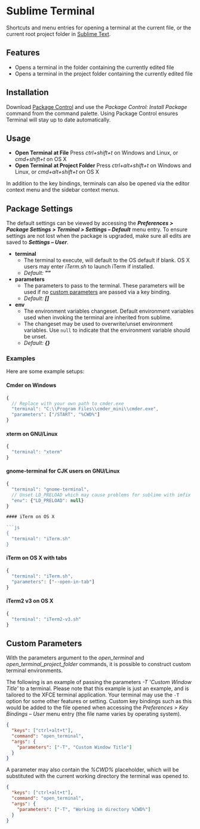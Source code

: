 # Sublime Terminal

Shortcuts and menu entries for opening a terminal at the current file, or the current root project folder in [Sublime Text](http://sublimetext.com/).

## Features

 - Opens a terminal in the folder containing the currently edited file
 - Opens a terminal in the project folder containing the currently edited file

## Installation

Download [Package Control](https://packagecontrol.io/) and use the *Package Control: Install Package* command from the command palette. Using Package Control ensures Terminal will stay up to date automatically.

## Usage

 - **Open Terminal at File**
     Press *ctrl+shift+t* on Windows and Linux, or *cmd+shift+t* on OS X
 - **Open Terminal at Project Folder**
     Press *ctrl+alt+shift+t* on Windows and Linux, or *cmd+alt+shift+t* on OS X

In addition to the key bindings, terminals can also be opened via the editor context menu and the sidebar context menus.

## Package Settings

The default settings can be viewed by accessing the ***Preferences > Package Settings > Terminal > Settings – Default*** menu entry. To ensure settings are not lost when the package is upgraded, make sure all edits are saved to ***Settings – User***.

 - **terminal**
     - The terminal to execute, will default to the OS default if blank. OS X users may enter *iTerm.sh* to launch iTerm if installed.
     - *Default:* ***""***
 - **parameters**
     - The parameters to pass to the terminal. These parameters will be used if no [custom parameters](#custom-parameters) are passed via a key binding.
     - *Default:* ***[]***
 - **env**
     - The environment variables changeset. Default environment variables used when invoking the terminal are inherited from sublime.
     - The changeset may be used to overwrite/unset environment variables. Use `null` to indicate that the environment variable should be unset.
     - *Default:* ***{}***

### Examples

Here are some example setups:

#### Cmder on Windows

```js
{
  // Replace with your own path to cmder.exe
  "terminal": "C:\\Program Files\\cmder_mini\\cmder.exe",
  "parameters": ["/START", "%CWD%"]
}
```

#### xterm on GNU/Linux

```js
{
  "terminal": "xterm"
}
```

#### gnome-terminal for CJK users on GNU/Linux

```js
{
  "terminal": "gnome-terminal",
  // Unset LD_PRELOAD which may cause problems for sublime with imfix
  "env": {"LD_PRELOAD": null}
}

#### iTerm on OS X

```js
{
  "terminal": "iTerm.sh"
}
```

#### iTerm on OS X with tabs

```js
{
  "terminal": "iTerm.sh",
  "parameters": ["--open-in-tab"]
}
```

#### iTerm2 v3 on OS X

```js
{
  "terminal": "iTerm2-v3.sh"
}
```

## Custom Parameters

With the parameters argument to the *open_terminal* and *open_terminal_project_folder* commands, it is possible to construct custom terminal environments.

The following is an example of passing the parameters *-T 'Custom Window Title'* to a terminal. Please note that this example is just an example, and is tailored to the XFCE terminal application. Your terminal may use the `-T` option for some other features or setting. Custom key bindings such as this would be added to the file opened when accessing the *Preferences > Key Bindings – User* menu entry (the file name varies by operating system).

```json
{
  "keys": ["ctrl+alt+t"],
  "command": "open_terminal",
  "args": {
    "parameters": ["-T", "Custom Window Title"]
  }
}
```

A parameter may also contain the *%CWD%* placeholder, which will be substituted with the current working directory the terminal was opened to.

```json
{
  "keys": ["ctrl+alt+t"],
  "command": "open_terminal",
  "args": {
    "parameters": ["-T", "Working in directory %CWD%"]
  }
}
```
